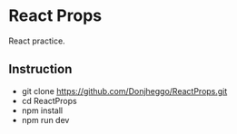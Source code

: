 # React Props
React practice.


## Instruction

- git clone https://github.com/Donjheggo/ReactProps.git
- cd ReactProps
- npm install
- npm run dev